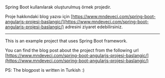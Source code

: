 Spring Boot kullanılarak oluşturulmuş örnek projedir.

Proje hakkındaki blog yazısı için [https://www.mndeveci.com/spring-boot-angularjs-projesi-baslangic/](https://www.mndeveci.com/spring-boot-angularjs-projesi-baslangic/) adresini ziyaret edebilirsiniz.

--------------------------

This is an example project that uses Spring Boot framework.

You can find the blog post about the project from the following url [https://www.mndeveci.com/spring-boot-angularjs-projesi-baslangic/](https://www.mndeveci.com/spring-boot-angularjs-projesi-baslangic/)

PS: The blogpost is written in Turkish :)